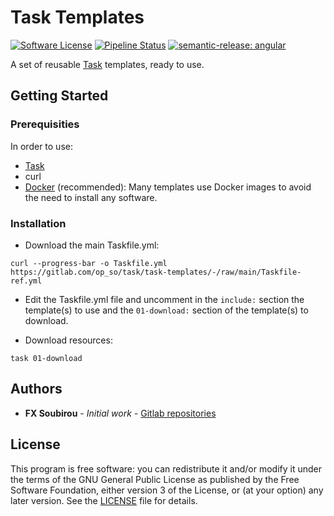 # Task Templates

[![Software License](https://img.shields.io/badge/license-GPL%20v3-informational.svg?style=flat&logo=gnu)](LICENSE)
[![Pipeline Status](https://gitlab.com/op_so/task/task-templates/badges/main/pipeline.svg)](https://gitlab.com/op_so/task/task-templates/pipelines)
[![semantic-release: angular](https://img.shields.io/badge/semantic--release-angular-e10079?logo=semantic-release)](https://github.com/semantic-release/semantic-release)

A set of reusable [Task](https://taskfile.dev) templates, ready to use.

## Getting Started

### Prerequisities

In order to use:

* [Task](https://taskfile.dev)
* curl
* [Docker](https://docs.docker.com/engine/install/) (recommended): Many templates use Docker images to avoid the need to install any software.

### Installation

* Download the main Taskfile.yml:

```shell
curl --progress-bar -o Taskfile.yml https://gitlab.com/op_so/task/task-templates/-/raw/main/Taskfile-ref.yml
```

* Edit the Taskfile.yml file and uncomment in the `include:` section the template(s) to use and the `01-download:` section of the template(s) to download.

* Download resources:

```shell
task 01-download
```

## Authors

* **FX Soubirou** - *Initial work* - [Gitlab repositories](https://gitlab.com/op_so)

## License

This program is free software: you can redistribute it and/or modify it under the terms of the GNU General Public License as published by the Free Software Foundation, either version 3 of the License, or (at your option) any later version. See the [LICENSE](https://www.gnu.org/licenses/gpl-3.0.html) file for details.
